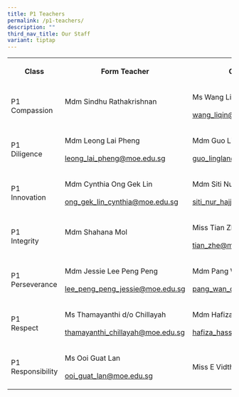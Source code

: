 ```yaml
---
title: P1 Teachers
permalink: /p1-teachers/
description: ""
third_nav_title: Our Staff
variant: tiptap
---
```

<table style="minWidth: 75px">
<colgroup>
<col>
<col>
<col>
</colgroup>
<tbody>
<tr>
<th rowspan="1" colspan="1">
<p><strong>Class</strong>
</p>
</th>
<th rowspan="1" colspan="1">
<p><strong>Form Teacher</strong>
</p>
</th>
<th rowspan="1" colspan="1">
<p><strong>Co-Form Teacher</strong>
</p>
</th>
</tr>
<tr>
<td rowspan="1" colspan="1">
<p>P1
<br>Compassion</p>
</td>
<td rowspan="1" colspan="1">
<p>Mdm Sindhu Rathakrishnan
<br>
<br>
</p>
</td>
<td rowspan="1" colspan="1">
<p>Ms Wang Liqin
<br>
<br><a href="mailto:wang_liqin@moe.edu.sg" rel="noopener noreferrer nofollow" target="_blank">wang_liqin@moe.edu.sg</a>
</p>
</td>
</tr>
<tr>
<td rowspan="1" colspan="1">
<p>P1
<br>Diligence</p>
</td>
<td rowspan="1" colspan="1">
<p>Mdm Leong Lai Pheng
<br>
<br><a href="mailto:leong_lai_pheng@moe.edu.sg" rel="noopener noreferrer nofollow" target="_blank">leong_lai_pheng@moe.edu.sg</a>
</p>
</td>
<td rowspan="1" colspan="1">
<p>Mdm Guo Ling Lan
<br>
<br><a href="mailto:guo_linglan@moe.edu" rel="noopener noreferrer nofollow" target="_blank">guo_linglan@moe.edu</a>
<a href="mailto:guo_linglan@moe.edu.sg" rel="noopener noreferrer nofollow" target="_blank">.sg</a>
<br>
</p>
</td>
</tr>
<tr>
<td rowspan="1" colspan="1">
<p>P1
<br>Innovation</p>
</td>
<td rowspan="1" colspan="1">
<p>Mdm Cynthia Ong Gek Lin
<br>
<br><a href="mailto:ong_gek_lin_cynthia@moe.edu.sg" rel="noopener noreferrer nofollow" target="_blank">ong_gek_lin_cynthia@moe.edu.sg</a>
</p>
</td>
<td rowspan="1" colspan="1">
<p>Mdm Siti Nur Hajjar
<br>
<br><a href="mailto:siti_nur_hajjar_mohammad@moe.edu.sg" rel="noopener noreferrer nofollow" target="_blank">siti_nur_hajjar_mohammad@moe.edu.sg</a>
</p>
</td>
</tr>
<tr>
<td rowspan="1" colspan="1">
<p>P1
<br>Integrity</p>
</td>
<td rowspan="1" colspan="1">
<p>Mdm Shahana Mol
<br>
<br>
</p>
</td>
<td rowspan="1" colspan="1">
<p>Miss Tian Zhe
<br>
<br><a href="mailto:tian_zhe@moe.edu.sg" rel="noopener noreferrer nofollow" target="_blank">tian_zhe@moe.edu.sg</a>
</p>
</td>
</tr>
<tr>
<td rowspan="1" colspan="1">
<p>P1
<br>Perseverance</p>
</td>
<td rowspan="1" colspan="1">
<p>Mdm Jessie Lee Peng Peng
<br>
<br><a href="mailto:lee_peng_peng_jessie@moe.edu.sg" rel="noopener noreferrer nofollow" target="_blank">lee_peng_peng_jessie@moe.edu.sg</a>
</p>
</td>
<td rowspan="1" colspan="1">
<p>Mdm Pang Wan Ching
<br>
<br><a href="mailto:pang_wan_ching@moe.edu.sg" rel="noopener noreferrer nofollow" target="_blank">pang_wan_ching@moe.edu.sg</a>
</p>
</td>
</tr>
<tr>
<td rowspan="1" colspan="1">
<p>P1
<br>Respect</p>
</td>
<td rowspan="1" colspan="1">
<p>Ms Thamayanthi d/o Chillayah
<br>
<br><a href="mailto:thamayanthi_chillayah@moe.edu.sg" rel="noopener noreferrer nofollow" target="_blank">thamayanthi_chillayah@moe.edu.sg</a>
</p>
</td>
<td rowspan="1" colspan="1">
<p>Mdm Hafiza Bte Hassan
<br>
<br><a href="mailto:hafiza_hassan@moe.edu.sg" rel="noopener noreferrer nofollow" target="_blank">hafiza_hassan@moe.edu.sg</a>
</p>
</td>
</tr>
<tr>
<td rowspan="1" colspan="1">
<p>P1 Responsibility</p>
</td>
<td rowspan="1" colspan="1">
<p>Ms Ooi Guat Lan
<br>
<br><a href="mailto:ooi_guat_lan@moe.edu.sg" rel="noopener noreferrer nofollow" target="_blank">ooi_guat_lan@moe.edu.sg</a>
</p>
</td>
<td rowspan="1" colspan="1">
<p>Miss E Vidtheya
<br>
</p>
</td>
</tr>
</tbody>
</table>
<p></p>